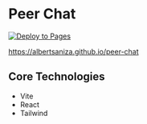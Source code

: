 # Peer Chat

[![Deploy to Pages](https://github.com/AlbertSanIza/peer-chat/actions/workflows/static.yml/badge.svg)](https://github.com/AlbertSanIza/peer-chat/actions/workflows/static.yml)

https://albertsaniza.github.io/peer-chat

## Core Technologies

- Vite
- React
- Tailwind

